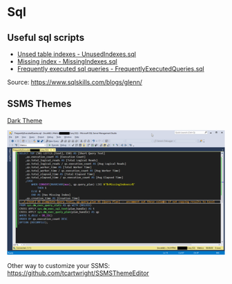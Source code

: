# Sql

## Useful sql scripts

- [Unsed table indexes - UnusedIndexes.sql](UsefulScripts/UnusedIndexes.sql)
- [Missing index - MissingIndexes.sql](UsefulScripts/MissingIndexes.sql)
- [Frequently executed sql queries - FrequentlyExecutedQueries.sql](UsefulScripts/FrequentlyExecutedQueries.sql)

Source: https://www.sqlskills.com/blogs/glenn/

## SSMS Themes

[Dark Theme](SSMSThemes/DarkScheme.vssettings)

![SSMS dark scheme preview](SSMSThemes/DarkScheme.preview.png)

Other way to customize your SSMS: https://github.com/tcartwright/SSMSThemeEditor

